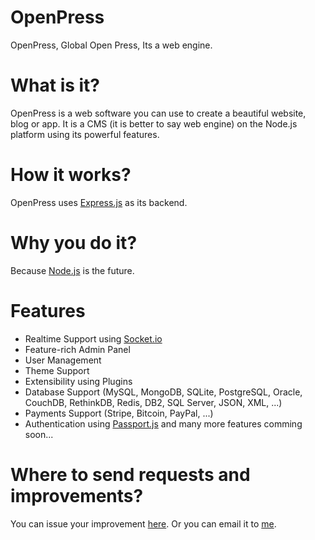 # OpenPress
OpenPress, Global Open Press, Its a web engine.

# What is it?
OpenPress is a web software you can use to create a beautiful website, blog or app.
It is a CMS (it is better to say web engine) on the Node.js platform using its powerful features.

# How it works?
OpenPress uses [Express.js](http://expressjs.com/) as its backend.

# Why you do it?
Because [Node.js](http://nodejs.com/) is the future.

# Features
- Realtime Support using [Socket.io](http://socket.io/)
- Feature-rich Admin Panel
- User Management
- Theme Support
- Extensibility using Plugins
- Database Support (MySQL, MongoDB, SQLite, PostgreSQL, Oracle, CouchDB, RethinkDB, Redis, DB2, SQL Server, JSON, XML, ...)
- Payments Support (Stripe, Bitcoin, PayPal, ...)
- Authentication using [Passport.js](http://passportjs.org/)
and many more features comming soon...

# Where to send requests and improvements?
You can issue your improvement [here](https://github.com/OpenPress/OpenPress/issues).
Or you can email it to [me](mailto:hasanbayat1393@gmail.com).
